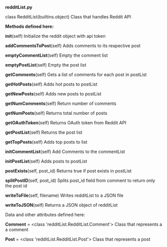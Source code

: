**redditList.py**

class RedditList(builtins.object) Class that handles Reddit API

**Methods defined here:**

**init**(self)
 Initialize the reddit object with api token

**addCommentsToPost**(self)
 Adds comments to its respective post

**emptyCommentList**(self)
 Empty the comment list

**emptyPostList**(self)
 Empty the post list

**getComments**(self)
 Gets a list of comments for each post in postList

**getHotPosts**(self)
 Adds hot posts to postList

**getNewPosts**(self)
 Adds new posts to postList

**getNumComments**(self)
 Return number of comments

**getNumPosts**(self)
 Returns total number of posts

**getOAuthToken**(self)
 Returns OAuth token from Reddit API

**getPostList**(self)
 Returns the post list

**getTopPosts**(self)
 Adds top posts to list

**initCommentList**(self)
 Add Comments to the commentList

**initPostList**(self)
 Adds posts to postList

**postExists**(self, post_id)
 Returns true if post exists in postList

**splitPostID**(self, post_id)
 Splits post_id field from comment to return only the post id

**writeToFile**(self, filename)
 Writes redditList to a JSON file

**writeToJSON**(self)
 Returns a JSON object of redditList



Data and other attributes defined here:

**Comment** = <class 'redditList.RedditList.Comment'> Class that represents a a comment

**Post** = <class 'redditList.RedditList.Post'> Class that represents a post